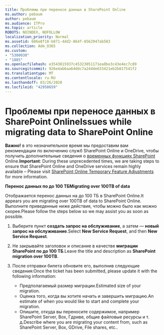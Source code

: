 ```yaml
---
title: Проблемы при переносе данных в SharePoint Online
ms.author: pebaum
author: pebaum
ms.audience: ITPro
ms.topic: article
ROBOTS: NOINDEX, NOFOLLOW
localization_priority: Normal
ms.assetid: 686e8f18-b871-4dd2-864f-8562947ab583
ms.collection: Adm_O365
ms.custom:
- "5300030"
- "1885"
ms.openlocfilehash: e3543815937c45323051171ea8be3c43e4ec7c89
ms.sourcegitcommit: 926e4ab6aa64ddc7a244de633421eb2b817541f2
ms.translationtype: MT
ms.contentlocale: ru-RU
ms.lasthandoff: 03/26/2020
ms.locfileid: "42958659"
---
```

# <a name="issues-while-migrating-data-to-sharepoint-online"></a><span data-ttu-id="18123-102">Проблемы при переносе данных в SharePoint Online</span><span class="sxs-lookup"><span data-stu-id="18123-102">Issues while migrating data to SharePoint Online</span></span>

<span data-ttu-id="18123-103">**Важно!** в это незначительное время мы предоставим вам рекомендации по включению служб SharePoint Online и OneDrive, чтобы получить дополнительные сведения о [временных функциях SharePoint](https://aka.ms/ODSPAdjustments) Online.</span><span class="sxs-lookup"><span data-stu-id="18123-103">**Important**: During these unprecedented times, we are taking steps to ensure that SharePoint Online and OneDrive services remain highly available – Please visit [SharePoint Online Temporary Feature Adjustments](https://aka.ms/ODSPAdjustments) for more information.</span></span>

<span data-ttu-id="18123-104">**Перенос данных по до 100 ТБ**</span><span class="sxs-lookup"><span data-stu-id="18123-104">**Migrating over 100TB of data**</span></span>

<span data-ttu-id="18123-105">Отображается перенос данных на до 100 ТБ в SharePoint Online.</span><span class="sxs-lookup"><span data-stu-id="18123-105">It appears you are migrating over 100TB of data to SharePoint Online.</span></span> <span data-ttu-id="18123-106">Выполните приведенные ниже действия, чтобы можно было как можно скорее.</span><span class="sxs-lookup"><span data-stu-id="18123-106">Please follow the steps below so we may assist you as soon as possible.</span></span> 

1. <span data-ttu-id="18123-107">Выберите пункт **создать запрос на обслуживание**, а затем — **новый запрос на обслуживание**.</span><span class="sxs-lookup"><span data-stu-id="18123-107">Select **New Service Request**, and then **New Service Request**.</span></span> 
2. <span data-ttu-id="18123-108">Не закрывайте заголовок и описание в качестве **миграции SharePoint по до 100 ТБ**.</span><span class="sxs-lookup"><span data-stu-id="18123-108">Leave the title and description as **SharePoint migration over 100TB**.</span></span>
3. <span data-ttu-id="18123-109">После отправки билета обновите его, выполнив следующие сведения:</span><span class="sxs-lookup"><span data-stu-id="18123-109">Once the ticket has been submitted, please update it with the following information:</span></span> 

    - <span data-ttu-id="18123-110">Предполагаемый размер миграции.</span><span class="sxs-lookup"><span data-stu-id="18123-110">Estimated size of your migration.</span></span>
    - <span data-ttu-id="18123-111">Оценка того, когда вы хотите начать и завершить миграцию.</span><span class="sxs-lookup"><span data-stu-id="18123-111">An estimate of when you would like to start and complete your migration.</span></span>
    - <span data-ttu-id="18123-112">Опишите, откуда вы переносите содержимое, например SharePoint Server, Box, Гдриве, общие файловые ресурсы и т. д.</span><span class="sxs-lookup"><span data-stu-id="18123-112">Describe where you are migrating your content from, such as SharePoint Server, Box, GDrive, File shares, etc..</span></span>


  

